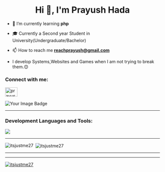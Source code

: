 <h1 align="center">Hi 👋, I'm Prayush Hada</h1>


- 🌱 I’m currently learning **php**
- 🎓 Currently a Second year Student in University(Undergraduate/Bachelor)

- 📫 How to reach me **reachprayush@gmail.com**
- I develop Systems,Websites and Games when I am not trying to break them.😊 

<h3 align="left">Connect with me:</h3>
<p align="left">
<a href="https://linkedin.com/in/prayush hada" target="blank"><img align="center" src="https://raw.githubusercontent.com/rahuldkjain/github-profile-readme-generator/master/src/images/icons/Social/linked-in-alt.svg" alt="prayush hada" height="30" width="40" /></a>
</p>

<img src="https://tryhackme-badges.s3.amazonaws.com/Itsjustme27.png" alt="Your Image Badge" />

<hr/>
<h3 align="left">Development Languages and Tools:</h3>
<p>
  <a href="https://skillicons.dev">
    <img src="https://skillicons.dev/icons?i=py,bash,powershell,c,cpp,cs,dotnet,java,mysql,php,html,css,javascript,bootstrap,mongodb,express,react,nodejs,figma,linux,latex,flask,obsidian,neovim,threejs,jquery,docker,git&perline=14" />
  </a>
</p>

<hr />
<p><img align="left" src="https://github-readme-stats.vercel.app/api/top-langs?username=itsjustme27&theme=tokyonight&hide&show_icons=true&locale=en&layout=compact" alt="itsjustme27" /></p>

<p>&nbsp;<img align="center" src="https://github-readme-stats.vercel.app/api?username=itsjustme27&theme=tokyonight&hide&show_icons=true&locale=en" alt="itsjustme27" /></p>
<hr />

<hr />
<p align="left"> <a href="[![trophy](https://github-profile-trophy.vercel.app/?username=ryo-ma&theme=onedark)]"><img src="https://github-profile-trophy.vercel.app/?username=itsjustme27&theme=onestar&no-frame=false&margin-w=4" alt="itsjustme27" /></a> </p>

